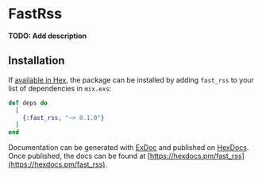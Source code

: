 # FastRss

**TODO: Add description**

## Installation

If [available in Hex](https://hex.pm/docs/publish), the package can be installed
by adding `fast_rss` to your list of dependencies in `mix.exs`:

```elixir
def deps do
  [
    {:fast_rss, "~> 0.1.0"}
  ]
end
```

Documentation can be generated with [ExDoc](https://github.com/elixir-lang/ex_doc)
and published on [HexDocs](https://hexdocs.pm). Once published, the docs can
be found at [https://hexdocs.pm/fast_rss](https://hexdocs.pm/fast_rss).

